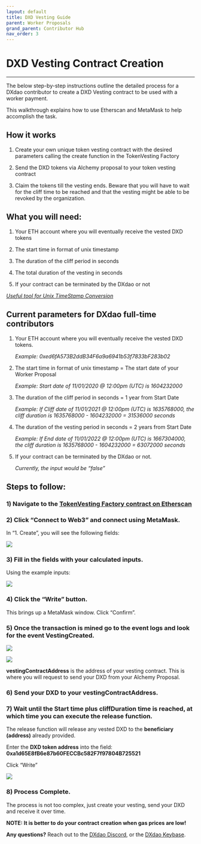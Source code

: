 ```yaml
---
layout: default
title: DXD Vesting Guide
parent: Worker Proposals
grand_parent: Contributor Hub
nav_order: 3
---
```


# DXD Vesting Contract Creation

___

The below step-by-step instructions outline the detailed process for a DXdao contributor to create a DXD Vesting contract to be used with a worker payment.

  

This walkthrough explains how to use Etherscan and MetaMask to help accomplish the task.

  

## How it works

1.  Create your own unique token vesting contract with the desired parameters calling the create function in the TokenVesting Factory
    
2.  Send the DXD tokens via Alchemy proposal to your token vesting contract
    
3.  Claim the tokens till the vesting ends. Beware that you will have to wait for the cliff time to be reached and that the vesting might be able to be revoked by the organization.
    

  

## What you will need:

1.  Your ETH account where you will eventually receive the vested DXD tokens
    
2.  The start time in format of unix timestamp
    
3.  The duration of the cliff period in seconds
    
4.  The total duration of the vesting in seconds
    
5.  If your contract can be terminated by the DXdao or not
    

  
<i><a href="https://www.unixtimestamp.com/index.php" target="_blank">Useful tool for Unix TimeStamp Conversion</a></i>

  
  

## Current parameters for DXdao full-time contributors

1.  Your ETH account where you will eventually receive the vested DXD tokens.

	*Example: 0xed6fA573B2ddB34F6a9a6941b53f7833bF283b02*

2.  The start time in format of unix timestamp = The start date of your Worker Proposal

	*Example: Start date of 11/01/2020 @ 12:00pm (UTC) is 1604232000*

3.  The duration of the cliff period in seconds = 1 year from Start Date

	*Example: If Cliff date of 11/01/2021 @ 12:00pm (UTC) is 1635768000, the cliff duration is 1635768000 - 1604232000 = 31536000 seconds*

4.  The duration of the vesting period in seconds = 2 years from Start Date

	*Example: If End date of 11/01/2022 @ 12:00pm (UTC) is 1667304000, the cliff duration is 1635768000 - 1604232000 = 63072000 seconds*

5.  If your contract can be terminated by the DXdao or not. 

	*Currently, the input would be “false”*
    

  

## Steps to follow:

### 1) Navigate to the <a href="https://etherscan.io/address/0x9a75944ed8b1fff381f1ebf9dd0a75ea72f75727#writeContract" target="_blank">TokenVesting Factory contract on Etherscan</a>

### 2) Click “Connect to Web3” and connect using MetaMask.

In “1. Create”, you will see the following fields:

![](https://lh4.googleusercontent.com/Snsrz7KhGzAGVDPr3F6DnRKCnNkx8jcnOROC_GLMFIt5gNHgOdvsgKMfW-JGosz2BkLLg6fIgjqfMVLqBsQ-V253NILzKO1svq_H1Pm-DtFBxILtQlj9rDfildDzpViVRFw9pbqs)

### 3) Fill in the fields with your calculated inputs.

Using the example inputs:

![](https://lh4.googleusercontent.com/yghh41y6BQOc1M6abpZoIIKGEr3slG7TPtwAsccU8qgG8a_37sA8j0GpvFdOVm4JudJb2ET1UGFU5x5Rf1lwxqFNZ9vILfPMlrzM8BYaV-n7PTjd34sW2Uy5_fuk6A9tWcOU3XCP)

  

### 4) Click the “Write” button.

This brings up a MetaMask window. Click “Confirm”.

### 5) Once the transaction is mined go to the event logs and look for the event VestingCreated.

![](https://lh4.googleusercontent.com/VL3wkCKBKpoTZFUAEDJ0nRUMJ5xJpZjGjVyJTSqoQzzGdhS3IVSaAXGQnNQ3vWWtRexH30K7cVqsc2binchsFmwDwjuSzz9C5UiKSzgtJHZxOyKiQccJFEhGDiS99oPDfDTt60NG)

  

![](https://lh5.googleusercontent.com/H1YyfvKD8wFEZ0EWwqChLmM3qUV_yrWIJa7oH8OGTYx4uLBZOTmfuOGWgl_OniRjGbrMV3MCQ1W5DZVLuKGoS7i7pAdH_kRi4W4p2Pe2tFmmgccpOfSKnDWT5PmFL37T697szvxz)

**vestingContractAddress** is the address of your vesting contract. This is where you will request to send your DXD from your Alchemy Proposal.

  
  

### 6) Send your DXD to your vestingContractAddress.

  

### 7) Wait until the Start time plus cliffDuration time is reached, at which time you can execute the release function.

The release function will release any vested DXD to the **beneficiary (address)** already provided.

Enter the **DXD token address** into the field: **0xa1d65E8fB6e87b60FECCBc582F7f97804B725521**

  

Click “Write”

![](https://lh5.googleusercontent.com/G2mNAHBvcFgxp4rdsdrrMflZ7gGyli1d949PNhPvnl1wkwbeAzzejf-u4Pn8NQ4ByLkWM4QTNVdyv7tmEquknJWHp9RyLukrTmYwwRIYG_oPHWaNYyng9igS2Qb31Uz7xrQ3cORW)

### 8) Process Complete.

The process is not too complex, just create your vesting, send your DXD and receive it over time.

**NOTE: It is better to do your contract creation when gas prices are low!**

**Any questions?** Reach out to the <a href="https://discord.gg/4QXEJQkvHH" target="_blank">DXdao Discord</a>, or the <a href="https://keybase.io/team/dx_dao" target="_blank">DXdao Keybase</a>.